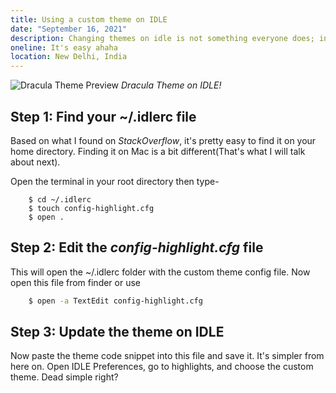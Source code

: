 ```yaml
---
title: Using a custom theme on IDLE
date: "September 16, 2021"
description: Changing themes on idle is not something everyone does; incase you are interested, here it is!
oneline: It's easy ahaha
location: New Delhi, India
---
```


![Dracula Theme Preview](/images/posts/dracula.png)
_Dracula Theme on IDLE!_

## Step 1: Find your ~/.idlerc file

Based on what I found on _StackOverflow_, it's pretty easy to find it on your home directory. Finding it on Mac is a bit different(That's what I will talk about next).

Open the terminal in your root directory then type-

```shell
    $ cd ~/.idlerc
    $ touch config-highlight.cfg
    $ open .
```

## Step 2: Edit the _config-highlight.cfg_ file

This will open the ~/.idlerc folder with the custom theme config file. Now open this file from finder or use

```bash
    $ open -a TextEdit config-highlight.cfg
```

## Step 3: Update the theme on IDLE

Now paste the theme code snippet into this file and save it. It's simpler from here on. Open IDLE Preferences, go to highlights, and choose the custom theme. Dead simple right?

